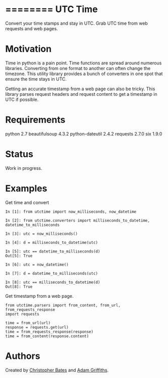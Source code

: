 ========
UTC Time
========

Convert your time stamps and stay in UTC.
Grab UTC time from web requests and web pages.


Motivation
==========

Time in python is a pain point.  Time functions are spread around numerous libraries.  Converting from one format to another can often change the timezone.  This utility library provides a bunch of converters in one spot that ensure the time stays in UTC.

Getting an accurate timestamp from a web page can also be tricky.  This library parses request headers and request content to get a timestamp in UTC if possible.


Requirements
============

python 2.7
beautifulsoup 4.3.2
python-dateutil 2.4.2
requests 2.7.0
six 1.9.0

Status
======

Work in progress.  


Examples
========

Get time and convert

    In [1]: from utctime import now_milliseconds, now_datetime 

    In [2]: from utctime.converters import milliseconds_to_datetime, datetime_to_milliseconds

    In [3]: utc = now_milliseconds()

    In [4]: d = milliseconds_to_datetime(utc)

    In [5]: utc == datetime_to_milliseconds(d)
    Out[5]: True

    In [6]: utc = now_datetime()

    In [7]: d = datetime_to_milliseconds(utc)

    In [8]: utc == milliseconds_to_datetime(d)
    Out[8]: True

Get timestamp from a web page.

    from utctime.parsers import from_content, from_url, from_requests_response
    import requests

    time = from_url(url)
    response = requests.get(url)
    time = from_requests_response(response)
    time = from_content(response.content)

Authors
=======

Created by [Christopher Bates](https://github.com/chrsbats) and [Adam Griffiths](https://github.com/adamlwgriffiths).

